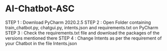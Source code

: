 # AI-Chatbot-ASC

STEP 1 : Download PyCharm 2020.2.5 
STEP 2 : Open Folder containing train_chatbot.py, chatgui.py, intents.json and requirements.txt on PyCharm
STEP 3 : Check the requirements.txt file and download the packages of the versions mentioned there
STEP 4 : Change Intents as per the requirement of your Chatbot in the file Intents.json
